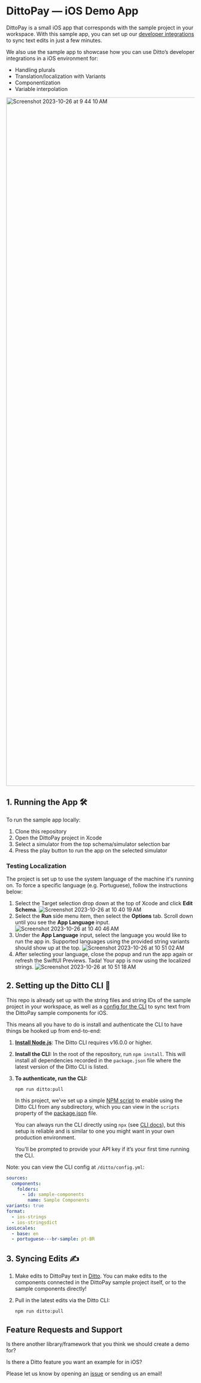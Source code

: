 # DittoPay — iOS Demo App

DittoPay is a small iOS app that corresponds with the sample project in your workspace. With this sample app, you can set up our [developer integrations ](https://developer.dittowords.com) to sync text edits in just a few minutes.

We also use the sample app to showcase how you can use Ditto’s developer integrations in a iOS environment for:

- Handling plurals
- Translation/localization with Variants
- Componentization
- Variable interpolation

<img width="1840" alt="Screenshot 2023-10-26 at 9 44 10 AM" src="https://github.com/dittowords/ditto-ios-demo/assets/19922122/90c65f06-47b1-443c-960f-b335aecc8d72">

## 1. Running the App 🛠

To run the sample app locally:

1. Clone this repository
2. Open the DittoPay project in Xcode
3. Select a simulator from the top schema/simulator selection bar
4. Press the play button to run the app on the selected simulator

### Testing Localization

The project is set up to use the system language of the machine it's running on. To force a specific language (e.g. Portuguese), follow the instructions below:

1. Select the Target selection drop down at the top of Xcode and click **Edit Schema**.
   ![Screenshot 2023-10-26 at 10 40 19 AM](https://github.com/dittowords/ditto-ios-demo/assets/19922122/30b2f934-d11f-4872-a5d5-3ac303d5c47e)
2. Select the **Run** side menu item, then select the **Options** tab. Scroll down until you see the **App Language** input.
   ![Screenshot 2023-10-26 at 10 40 46 AM](https://github.com/dittowords/ditto-ios-demo/assets/19922122/a0457fd3-cb55-41a7-894e-b0885d3550cd)
3. Under the **App Language** input, select the language you would like to run the app in. Supported languages using the provided string variants should show up at the top.
   ![Screenshot 2023-10-26 at 10 51 02 AM](https://github.com/dittowords/ditto-ios-demo/assets/19922122/fd132da9-618a-4690-a16e-1022a1f5917a)
4. After selecting your language, close the popup and run the app again or refresh the SwiftUI Previews. Tada! Your app is now using the localized strings.
   ![Screenshot 2023-10-26 at 10 51 18 AM](https://github.com/dittowords/ditto-ios-demo/assets/19922122/bbfcffa9-53a6-43f8-a583-2bfa6c0c4d7e)

## 2. Setting up the Ditto CLI 🤖

This repo is already set up with the string files and string IDs of the sample project in your workspace, as well as a [config for the CLI](https://github.com/dittowords/ditto-react-demo/blob/master/src/ditto/config.yml) to sync text from the DittoPay sample components for iOS.

This means all you have to do is install and authenticate the CLI to have things be hooked up from end-to-end:

1. **[Install Node.js](https://nodejs.org/en/download)**: The Ditto CLI requires v16.0.0 or higher.
1. **Install the CLI:** In the root of the repository, run `npm install`. This will install all dependencies recorded in the `package.json` file where the latest version of the Ditto CLI is listed.
1. **To authenticate, run the CLI:**

   `npm run ditto:pull`

   In this project, we’ve set up a simple [NPM script](https://docs.npmjs.com/cli/v10/using-npm/scripts) to enable using the Ditto CLI from any subdirectory, which you can view in the `scripts` property of the [package.json](https://github.com/dittowords/ditto-ios-demo/blob/master/package.json) file.

   You can always run the CLI directly using `npx` (see [CLI docs](http://localhost:5555/cli-reference/authentication)), but this setup is reliable and is similar to one you might want in your own production environment.

   You’ll be prompted to provide your API key if it’s your first time running the CLI.

Note: you can view the CLI config at `/ditto/config.yml`:

```yaml
sources:
  components:
    folders:
      - id: sample-components
        name: Sample Components
variants: true
format:
  - ios-strings
  - ios-stringsdict
iosLocales:
  - base: en
  - portuguese---br-sample: pt-BR
```

## 3. Syncing Edits ✍️

1. Make edits to DittoPay text in [Ditto](https://app.dittowords.com/projects/sample). You can make edits to the components connected in the DittoPay sample project itself, or to the sample components directly!
2. Pull in the latest edits via the Ditto CLI:

   `npm run ditto:pull`

## Feature Requests and Support

Is there another library/framework that you think we should create a demo for?

Is there a Ditto feature you want an example for in iOS?

Please let us know by opening an [issue](https://github.com/dittowords/ditto-ios-demo/issues) or sending us an email!
